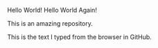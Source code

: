 Hello World!
Hello World Again!

This is an amazing repository.

This is the text I typed from the browser in GitHub.
